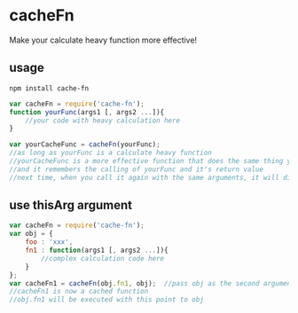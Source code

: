 # cacheFn
Make your calculate heavy function more effective!

## usage
```shell
npm install cache-fn
```

```javascript
var cacheFn = require('cache-fn');
function yourFunc(args1 [, args2 ...]){
    //your code with heavy calculation here
}

var yourCacheFunc = cacheFn(yourFunc);
//as long as yourFunc is a calculate heavy function
//yourCacheFunc is a more effective function that does the same thing yourFunc does for you
//and it remembers the calling of yourFunc and it's return value
//next time, when you call it again with the same arguments, it will directly return the value
```

## use thisArg argument
```javascript
var cacheFn = require('cache-fn');
var obj = {
    foo : 'xxx',
    fn1 : function(args1 [, args2 ...]){
        //complex calculation code here
    }
};
var cacheFn1 = cacheFn(obj.fn1, obj);  //pass obj as the second argument 
//cacheFn1 is now a cached function
//obj.fn1 will be executed with this point to obj
```
